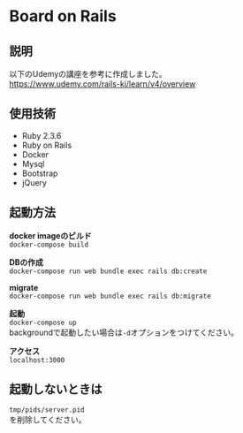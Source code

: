 # Board on Rails

## 説明
以下のUdemyの講座を参考に作成しました。  
https://www.udemy.com/rails-kj/learn/v4/overview  

## 使用技術
* Ruby 2.3.6
* Ruby on Rails
* Docker
* Mysql
* Bootstrap
* jQuery

## 起動方法

**docker imageのビルド**  
`docker-compose build`  
  
**DBの作成**  
`docker-compose run web bundle exec rails db:create`  
  
**migrate**  
`docker-compose run web bundle exec rails db:migrate`    
  
**起動**  
`docker-compose up`  
backgroundで起動したい場合は`-d`オプションをつけてください。    
  
**アクセス**  
`localhost:3000`    
  

## 起動しないときは
`tmp/pids/server.pid`  
を削除してください。  


